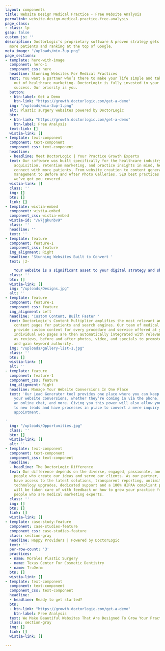 ```yaml
---
layout: components
title: Website Design Medical Practice - Free Website Analysis
permalink: website-design-medical-practice-free-analysis
page_class:
- class: lp
gsap: false
custom_js: ''
description: DoctorLogic's proprietary software & proven strategy gets you found by
  more patients and ranking at the top of Google.
meta_image: "/uploads/mix-3up.png"
page_sections:
- template: hero-with-image
  component: hero-1
  component_css: hero
  headline: Stunning Websites For Medical Practices
  text: You want a partner who’s there to make your life simple and takes the guesswork
    out of healthcare marketing. DoctorLogic is fully invested in your practice’s
    success. Our priority is you.
  button:
  - btn-label: Get a Demo
    btn-link: "https://growth.doctorlogic.com/get-a-demo"
  img: "/uploads/mix-3up-1.png"
  alt: Plastic surgery websites powered by DoctorLogic
  btn:
  - btn-link: "https://growth.doctorlogic.com/get-a-demo"
    btn-label: Free Analysis
  text-link: []
  wistia-link: []
- template: text-component
  component: text-component
  component_css: text-component
  headline:
  - headline: Meet DoctorLogic | Your Practice Growth Experts
  text: Our software was built specifically for the healthcare industry with patient
    acquisition, retention marketing, and practice insights in mind, helping providers
    connect with more patients. From website creation to content generation, reputation
    management to Before and After Photo Galleries, SEO best practices to lead conversion,
    we’ve got you covered.
  wistia-link: []
  class: ''
  img: []
  btn: []
  link: []
- template: wistia-embed
  component: wistia-embed
  component_css: wistia-embed
  wistia-id: "/w7jgkunbv9"
  class: ''
  headline: ''
  text: ''
- template: feature
  component: feature-1
  component_css: feature
  img_alignment: Right
  headline: 'Stunning Websites Built to Convert '
  text: |2-

    Your website is a significant asset to your digital strategy and should not be taken lightly. With DoctorLogic, you'll receive a website that not only looks great but functions seamlessly. Receive a custom and educational medical website that is 100% responsive and built with one goal in mind: grow your practice.
  class: ''
  btn: []
  wistia-link: []
  img: "/uploads/Designs.jpg"
  alt: ''
- template: feature
  component: feature-1
  component_css: feature
  img_alignment: Left
  headline: 'Custom Content, Built Faster '
  text: DoctorLogic's Content Multiplier amplifies the most relevant and engaging
    content pages for patients and search engines. Our team of medical content writers
    provide custom content for every procedure and service offered at your practice.
    Individual web pages are then automatically integrated with relevant content such
    as reviews, before and after photos, video, and specials to promote each service
    and gain keyword authority.
  img: "/uploads/gallery-list-1.jpg"
  class: ''
  btn: []
  wistia-link: []
  alt: ''
- template: feature
  component: feature-1
  component_css: feature
  img_alignment: Right
  headline: Manage Your Website Conversions In One Place
  text: 'Our Lead Generator tool provides one place where you can keep track of all
    your website conversions, whether they’re coming in via the phone, a web form,
    an online chat, and more. Giving you this power will also allow you to be alerted
    to new leads and have processes in place to convert a mere inquiry into a patient
    appointment.

'
  img: "/uploads/Opportunities.jpg"
  class: ''
  btn: []
  wistia-link: []
  alt: ''
- template: text-component
  component: text-component
  component_css: text-component
  headline:
  - headline: The DoctorLogic Difference
  text: Our difference depends on the diverse, engaged, passionate, and experienced
    people who create our ideas and serve our clients. As our partner, you will also
    have access to the latest solutions, transparent reporting, unlimited content,
    technology upgrades, dedicated support and a 100% HIPAA compliant platform. You
    will be taken care of with feedback on how to grow your practice from like minded
    people who are medical marketing experts.
  class: ''
  img: []
  btn: []
  link: []
  wistia-link: []
- template: case-study-feature
  component: case-studies-feature
  component_css: case-studies-feature
  class: section-gray
  headline: Happy Providers | Powered by DoctorLogic
  text: ''
  per-row-count: '3'
  practices:
  - name: Morales Plastic Surgery
  - name: Texas Center For Cosmetic Dentistry
  - name: TruDerm
  btn: []
  wistia-link: []
- template: text-component
  component: text-component
  component_css: text-component
  headline:
  - headline: Ready to get started?
  btn:
  - btn-link: "https://growth.doctorlogic.com/get-a-demo"
    btn-label: Free Analysis
  text: We Make Beautiful Websites That Are Designed To Grow Your Practice
  class: section-gray
  img: []
  link: []
  wistia-link: []

---
```


